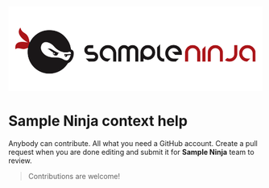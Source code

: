 ![Logo](sampleninja.png "Sample Ninja logo")

# Sample Ninja context help

Anybody can contribute. All what you need a GitHub account. Create a pull request when you are done editing and submit it for **Sample Ninja** team to review.

> Contributions are welcome!
